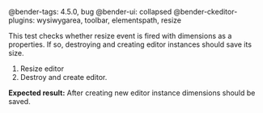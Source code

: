 @bender-tags: 4.5.0, bug
@bender-ui: collapsed
@bender-ckeditor-plugins: wysiwygarea, toolbar, elementspath, resize

This test checks whether resize event is fired with dimensions as a properties. If so, destroying and creating editor instances should save its size.

1. Resize editor
2. Destroy and create editor.

**Expected result:** After creating new editor instance dimensions should be saved.
